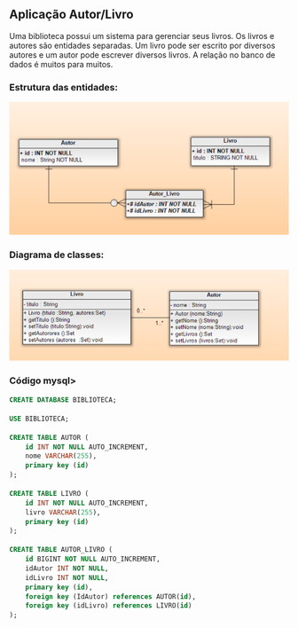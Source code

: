 ## Aplicação Autor/Livro
Uma biblioteca possui um sistema para gerenciar
seus livros. Os livros e autores são entidades
separadas. Um livro pode ser escrito por diversos
autores e um autor pode escrever diversos livros. A relação no banco de dados é muitos para muitos.

### Estrutura das entidades:
![estrutura das entidades mysql](./imgs/01.png)

### Diagrama de classes:
![diagrama de classes](./imgs/02.png)


### Código mysql>
```sql
CREATE DATABASE BIBLIOTECA;

USE BIBLIOTECA;

CREATE TABLE AUTOR (
	id INT NOT NULL AUTO_INCREMENT,
	nome VARCHAR(255),
	primary key (id)
);

CREATE TABLE LIVRO (
	id INT NOT NULL AUTO_INCREMENT,
	livro VARCHAR(255),
	primary key (id)
);

CREATE TABLE AUTOR_LIVRO (
    id BIGINT NOT NULL AUTO_INCREMENT,
    idAutor INT NOT NULL,
    idLivro INT NOT NULL,
    primary key (id),
    foreign key (IdAutor) references AUTOR(id),
    foreign key (idLivro) references LIVRO(id)
);
```